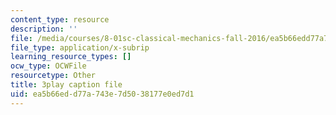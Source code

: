 ```yaml
---
content_type: resource
description: ''
file: /media/courses/8-01sc-classical-mechanics-fall-2016/ea5b66edd77a743e7d5038177e0ed7d1_qxNJGKrx3EY.srt
file_type: application/x-subrip
learning_resource_types: []
ocw_type: OCWFile
resourcetype: Other
title: 3play caption file
uid: ea5b66ed-d77a-743e-7d50-38177e0ed7d1
---
```

